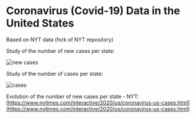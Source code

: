 # Coronavirus (Covid-19) Data in the United States

Based on NYT data (fork of NYT repository)

Study of the number of new cases per state:

![new cases](https://mtlberriawsbucket.s3.us-east-2.amazonaws.com/Covid/number_new_cases_per_state.png)

Study of the number of cases per state:

![cases](https://mtlberriawsbucket.s3.us-east-2.amazonaws.com/Covid/number_cases_per_state.png)


Evolution of the number of new cases per state - NYT:
[https://www.nytimes.com/interactive/2020/us/coronavirus-us-cases.html](https://www.nytimes.com/interactive/2020/us/coronavirus-us-cases.html)
